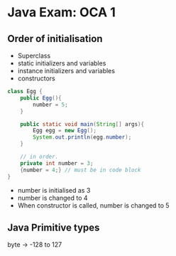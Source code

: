 # Java Exam: OCA 1

## Order of initialisation
- Superclass
- static initializers and variables
- instance initializers and variables
- constructors

```java
class Egg {
    public Egg(){
        number = 5;
    }

    public static void main(String[] args){
        Egg egg = new Egg();
        System.out.println(egg.number);
    }

    // in order.
    private int number = 3;
    {number = 4;} // must be in code block
}
```
- number is initialised as 3
- number is changed to 4
- When constructor is called, number is changed to 5

## Java Primitive types
byte -> -128 to 127